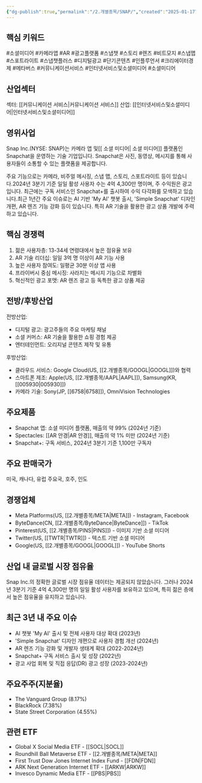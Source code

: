 ```yaml
---
{"dg-publish":true,"permalink":"/2.개별종목/SNAP/","created":"2025-01-17T06:52:08.589+09:00","updated":"2025-06-03T20:06:01.244+09:00"}
---
```


## 핵심 키워드

#소셜미디어 #카메라앱 #AR #광고플랫폼 #스냅챗 #스토리 #렌즈 #비트모지 #스냅맵 #스포트라이트 #스냅챗플러스 #디지털광고 #단기콘텐츠 #인플루언서 #크리에이터경제 #메타버스 #커뮤니케이션서비스  #인터넷서비스및소셜미디어 #소셜미디어 

## 산업섹터

섹터: [[커뮤니케이션 서비스\|커뮤니케이션 서비스]]
산업: [[인터넷서비스및소셜미디어\|인터넷서비스및소셜미디어]]

## 영위사업

Snap Inc.(NYSE: SNAP)는 카메라 앱 및[[ 소셜 미디어\| 소셜 미디어]] 플랫폼인 Snapchat을 운영하는 기술 기업입니다. Snapchat은 사진, 동영상, 메시지를 통해 사용자들이 소통할 수 있는 플랫폼을 제공합니다. 

주요 기능으로는 카메라, 비주얼 메시징, 스냅 맵, 스토리, 스포트라이트 등이 있습니다.2024년 3분기 기준 일일 활성 사용자 수는 4억 4,300만 명이며, 주 수익원은 광고입니다. 최근에는 구독 서비스인 Snapchat+를 출시하여 수익 다각화를 모색하고 있습니다.최근 1년간 주요 이슈로는 AI 기반 'My AI' 챗봇 출시, 'Simple Snapchat' 디자인 개편, AR 렌즈 기능 강화 등이 있습니다. 특히 AR 기술을 활용한 광고 상품 개발에 주력하고 있습니다.

## 핵심 경쟁력

1. 젊은 사용자층: 13-34세 연령대에서 높은 점유율 보유
2. AR 기술 리더십: 일일 3억 명 이상이 AR 기능 사용
3. 높은 사용자 참여도: 일평균 30분 이상 앱 사용
4. 프라이버시 중심 메시징: 사라지는 메시지 기능으로 차별화
5. 혁신적인 광고 포맷: AR 렌즈 광고 등 독특한 광고 상품 제공

## 전방/후방산업

전방산업:

- 디지털 광고: 광고주들의 주요 마케팅 채널
- 소셜 커머스: AR 기술을 활용한 쇼핑 경험 제공
- 엔터테인먼트: 오리지널 콘텐츠 제작 및 유통

후방산업:

- 클라우드 서비스: Google Cloud(US, [[2.개별종목/GOOGL\|GOOGL]])와 협력
- 스마트폰 제조: Apple(US, [[2.개별종목/AAPL\|AAPL]]), Samsung(KR, [[005930\|005930]])
- 카메라 기술: Sony(JP, [[6758\|6758]]), OmniVision Technologies

## 주요제품

- Snapchat 앱: 소셜 미디어 플랫폼, 매출의 약 99% (2024년 기준)
- Spectacles: [[AR 안경\|AR 안경]], 매출의 약 1% 미만 (2024년 기준)
- Snapchat+: 구독 서비스, 2024년 3분기 기준 1,100만 구독자

## 주요 판매국가

미국, 캐나다, 유럽 주요국, 호주, 인도

## 경쟁업체

- Meta Platforms(US, [[2.개별종목/META\|META]]) - Instagram, Facebook
- ByteDance(CN, [[2.개별종목/ByteDance\|ByteDance]]) - TikTok
- Pinterest(US, [[2.개별종목/PINS\|PINS]]) - 이미지 기반 소셜 미디어
- Twitter(US, [[TWTR\|TWTR]]) - 텍스트 기반 소셜 미디어
- Google(US, [[2.개별종목/GOOGL\|GOOGL]]) - YouTube Shorts

## 산업 내 글로벌 시장 점유율

Snap Inc.의 정확한 글로벌 시장 점유율 데이터는 제공되지 않았습니다. 그러나 2024년 3분기 기준 4억 4,300만 명의 일일 활성 사용자를 보유하고 있으며, 특히 젊은 층에서 높은 점유율을 유지하고 있습니다.

## 최근 3년 내 주요 이슈

- AI 챗봇 'My AI' 출시 및 전체 사용자 대상 확대 (2023년)
- 'Simple Snapchat' 디자인 개편으로 사용자 경험 개선 (2024년)
- AR 렌즈 기능 강화 및 개발자 생태계 확대 (2022-2024년)
- Snapchat+ 구독 서비스 출시 및 성장 (2022년)
- 광고 사업 회복 및 직접 응답(DR) 광고 성장 (2023-2024년)

## 주요주주(지분율)

- The Vanguard Group (8.17%)
- BlackRock (7.38%)
- State Street Corporation (4.55%)

## 관련 ETF

- Global X Social Media ETF - [[SOCL\|SOCL]]
- Roundhill Ball Metaverse ETF - [[2.개별종목/META\|META]]
- First Trust Dow Jones Internet Index Fund - [[FDN\|FDN]]
- ARK Next Generation Internet ETF - [[ARKW\|ARKW]]
- Invesco Dynamic Media ETF - [[PBS\|PBS]]